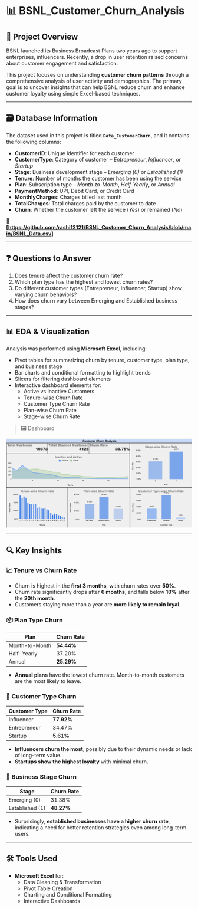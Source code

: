 # 📊 BSNL_Customer_Churn_Analysis

## 📌 Project Overview  
BSNL launched its Business Broadcast Plans two years ago to support enterprises, influencers. Recently, a drop in user retention raised concerns about customer engagement and satisfaction.

This project focuses on understanding **customer churn patterns** through a comprehensive analysis of user activity and demographics. The primary goal is to uncover insights that can help BSNL reduce churn and enhance customer loyalty using simple Excel-based techniques.

---

## 🗃️ Database Information  

The dataset used in this project is titled **`Data_CustomerChurn`**, and it contains the following columns:

- **CustomerID**: Unique identifier for each customer  
- **CustomerType**: Category of customer – *Entrepreneur*, *Influencer*, or *Startup*  
- **Stage**: Business development stage – *Emerging (0)* or *Established (1)*  
- **Tenure**: Number of months the customer has been using the service  
- **Plan**: Subscription type – *Month-to-Month*, *Half-Yearly*, or *Annual*  
- **PaymentMethod**: UPI, Debit Card, or Credit Card  
- **MonthlyCharges**: Charges billed last month  
- **TotalCharges**: Total charges paid by the customer to date  
- **Churn**: Whether the customer left the service (*Yes*) or remained (*No*)

📁 **[https://github.com/rashi12121/BSNL_Customer_Churn_Analysis/blob/main/BSNL_Data.csv]**

---

## ❓ Questions to Answer

1. Does tenure affect the customer churn rate?
2. Which plan type has the highest and lowest churn rates?
3. Do different customer types (Entrepreneur, Influencer, Startup) show varying churn behaviors?
4. How does churn vary between Emerging and Established business stages?

---

## 📊 EDA & Visualization  

Analysis was performed using **Microsoft Excel**, including:

- Pivot tables for summarizing churn by tenure, customer type, plan type, and business stage  
- Bar charts and conditional formatting to highlight trends  
- Slicers for filtering dashboard elements  
- Interactive dashboard elements for:
  - Active vs Inactive Customers  
  - Tenure-wise Churn Rate  
  - Customer Type Churn Rate  
  - Plan-wise Churn Rate  
  - Stage-wise Churn Rate  

> 🖼️ Dashboard

![Break-even Dashboard](https://github.com/rashi12121/BSNL_Customer_Churn_Analysis/blob/main/BSNL_Dashboard.png)

---

## 🔍 Key Insights

### 📈 Tenure vs Churn Rate
- Churn is highest in the **first 3 months**, with churn rates over **50%**.
- Churn rate significantly drops after **6 months**, and falls below **10%** after the **20th month**.
- Customers staying more than a year are **more likely to remain loyal**.

### 📦 Plan Type Churn
| Plan             | Churn Rate |
|------------------|------------|
| Month-to-Month   | **54.44%** |
| Half-Yearly      | 37.20%     |
| Annual           | **25.29%** |

- **Annual plans** have the lowest churn rate. Month-to-month customers are the most likely to leave.

### 👥 Customer Type Churn
| Customer Type | Churn Rate |
|---------------|------------|
| Influencer    | **77.92%** |
| Entrepreneur  | 34.47%     |
| Startup       | **5.61%**  |

- **Influencers churn the most**, possibly due to their dynamic needs or lack of long-term value.
- **Startups show the highest loyalty** with minimal churn.

### 🏢 Business Stage Churn
| Stage       | Churn Rate |
|-------------|------------|
| Emerging (0) | 31.38%     |
| Established (1) | **48.27%** |

- Surprisingly, **established businesses have a higher churn rate**, indicating a need for better retention strategies even among long-term users.

---

## 🛠️ Tools Used

- **Microsoft Excel** for:
  - Data Cleaning & Transformation  
  - Pivot Table Creation  
  - Charting and Conditional Formatting  
  - Interactive Dashboards


